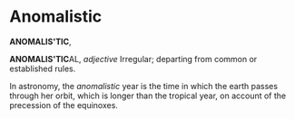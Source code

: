 # Anomalistic

**ANOMALIS'TIC**,

**ANOMALIS'TIC**AL, _adjective_ Irregular; departing from common or established rules.

In astronomy, the _anomalistic_ year is the time in which the earth passes through her orbit, which is longer than the tropical year, on account of the precession of the equinoxes.